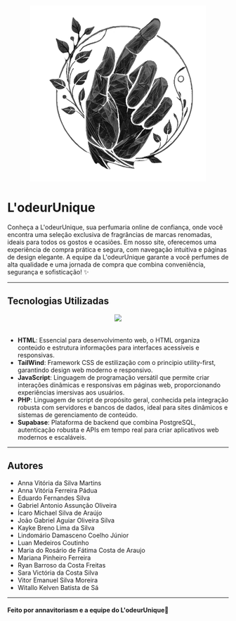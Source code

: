 <div align="center">
  <img src="https://github.com/annavitoriasm/LodeurUniquePIE2/blob/main/src/public/img/Logo-Lodeur.png" alt="LodeurUnique Banner" width="400" height="auto">
</div>

# L'odeurUnique
Conheça a L'odeurUnique, sua perfumaria online de confiança, onde você encontra uma seleção exclusiva de fragrâncias de marcas renomadas, ideais para todos os gostos e ocasiões. Em nosso site, oferecemos uma experiência de compra prática e segura, com navegação intuitiva e páginas de design elegante. A equipe da L'odeurUnique garante a você perfumes de alta qualidade e uma jornada de compra que combina conveniência, segurança e sofisticação! ✨

---

## Tecnologias Utilizadas

<div align="center">
  <img src="https://skillicons.dev/icons?i=html,tailwind,js,php,supabase">
  <br/>
  <br/>
</div>

- **HTML**: Essencial para desenvolvimento web, o HTML organiza conteúdo e estrutura informações para interfaces acessíveis e responsivas.
- **TailWind**: Framework CSS de estilização com o principio utility-first, garantindo design web moderno e responsivo.
- **JavaScript**: Linguagem de programação versátil que permite criar interações dinâmicas e responsivas em páginas web, proporcionando experiências imersivas aos usuários.
- **PHP**: Linguagem de script de propósito geral, conhecida pela integração robusta com servidores e bancos de dados, ideal para sites dinâmicos e sistemas de gerenciamento de conteúdo.
- **Supabase**: Plataforma de backend que combina PostgreSQL, autenticação robusta e APIs em tempo real para criar aplicativos web modernos e escaláveis.
---

## Autores
- Anna Vitória da Silva Martins
- Anna Vitória Ferreira Pádua
- Eduardo Fernandes Silva
- Gabriel Antonio Assunção Oliveira
- Ícaro Michael Silva de Araújo
- João Gabriel Aguiar Oliveira Silva
- Kayke Breno Lima da Silva
- Lindomário Damasceno Coelho Júnior
- Luan Medeiros Coutinho
- Maria do Rosário de Fátima Costa de Araujo
- Mariana Pinheiro Ferreira
- Ryan Barroso da Costa Freitas
- Sara Victória da Costa Silva
- Vitor Emanuel Silva Moreira
- Witallo Kelven Batista de Sá

---

#### Feito por annavitoriasm e a equipe do L'odeurUnique🤍
